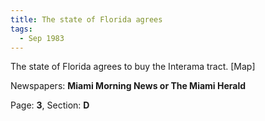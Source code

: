 ```yaml
---  
title: The state of Florida agrees  
tags:  
  - Sep 1983  
---  
```

  
The state of Florida agrees to buy the Interama tract. [Map]  
  
Newspapers: **Miami Morning News or The Miami Herald**  
  
Page: **3**, Section: **D** 
